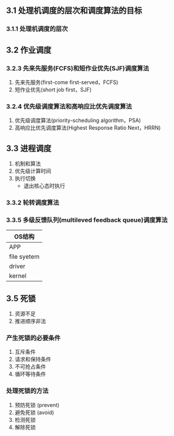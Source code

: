 ## 3.1 处理机调度的层次和调度算法的目标
### 3.1.1 处理机调度的层次

## 3.2 作业调度
### 3.2.3 先来先服务(FCFS)和短作业优先(SJF)调度算法
1. 先来先服务(first-come first-served，FCFS)
2. 短作业优先(short job first，SJF)

### 3.2.4 优先级调度算法和高响应比优先调度算法
1. 优先级调度算法(priority-scheduling algorithm，PSA)
2. 高响应比优先调度算法(Highest Response Ratio Next，HRRN)

## 3.3 进程调度
1. 机制和算法
2. 优先级计算时间
3. 执行切换
	- 退出核心态时执行

### 3.3.2 轮转调度算法

### 3.3.5 多级反馈队列(multileved feedback queue)调度算法

| OS结构      |
| ----------- |
| APP         |
| file syetem |
| driver      |
| kernel      |

## 3.5 死锁
1. 资源不足
2. 推进顺序非法

### 产生死锁的必要条件
1. 互斥条件
2. 请求和保持条件
3. 不可抢占条件
4. 循环等待条件

### 处理死锁的方法
1. 预防死锁 (prevent)
2. 避免死锁 (avoid)
3. 检测死锁
4. 解除死锁







